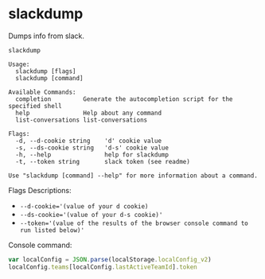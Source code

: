 # slackdump

Dumps info from slack.

```shell
slackdump

Usage:
  slackdump [flags]
  slackdump [command]

Available Commands:
  completion         Generate the autocompletion script for the specified shell
  help               Help about any command
  list-conversations list-conversations

Flags:
  -d, --d-cookie string    'd' cookie value
  -s, --ds-cookie string   'd-s' cookie value
  -h, --help               help for slackdump
  -t, --token string       slack token (see readme)

Use "slackdump [command] --help" for more information about a command.
```

Flags Descriptions:

* `--d-cookie='(value of your d cookie)`
* `--ds-cookie='(value of your d-s cookie)'`
* `--token='(value of the results of the browser console command to run listed below)'`

Console command:

```javascript
var localConfig = JSON.parse(localStorage.localConfig_v2)
localConfig.teams[localConfig.lastActiveTeamId].token
```
